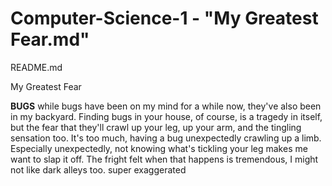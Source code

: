 # Computer-Science-1 - "My Greatest Fear.md"
README.md

My Greatest Fear

**BUGS**
while bugs have been on my mind for a while now, they've also been in my backyard. 
Finding bugs in your house, of course, is a tragedy in itself, but the fear that they'll crawl up your leg, up your arm, and the tingling sensation too.
It's too much, having a bug unexpectedly crawling up a limb. Especially unexpectedly, not knowing what's tickling your leg makes me want to slap it off.
The fright felt when that happens is tremendous, I might not like dark alleys too. super exaggerated 
